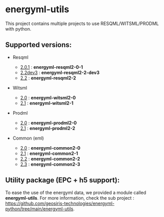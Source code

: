 # energyml-utils


This project contains multiple projects to use RESQML/WITSML/PRODML with python.

## Supported versions:

- Resqml 
  - [2.0.1](https://github.com/geosiris-technologies/energyml-python/tree/main/energyml-resqml2-0-1) : **energyml-resqml2-0-1**
  - [2.2dev3](https://github.com/geosiris-technologies/energyml-python/tree/main/energyml-resqml2-2-dev3) : **energyml-resqml2-2-dev3**
  - [2.2](https://github.com/geosiris-technologies/energyml-python/tree/main/energyml-resqml2-0-1) : **energyml-resqml2-2**

- Witsml 
  - [2.0](https://github.com/geosiris-technologies/energyml-python/tree/main/energyml-witsml2-0) : **energyml-witsml2-0**
  - [2.1](https://github.com/geosiris-technologies/energyml-python/tree/main/energyml-witsml2-1) : **energyml-witsml2-1**

- Prodml 
  - [2.0](https://github.com/geosiris-technologies/energyml-python/tree/main/energyml-prodml2-0) : **energyml-prodml2-0**
  - [2.1](https://github.com/geosiris-technologies/energyml-python/tree/main/energyml-prodml2-2) : **energyml-prodml2-2**

- Common (eml)
  - [2.0](https://github.com/geosiris-technologies/energyml-python/tree/main/energyml-common2-0) : **energyml-common2-0**
  - [2.1](https://github.com/geosiris-technologies/energyml-python/tree/main/energyml-common2-1) : **energyml-common2-1**
  - [2.2](https://github.com/geosiris-technologies/energyml-python/tree/main/energyml-common2-2) : **energyml-common2-2**
  - [2.3](https://github.com/geosiris-technologies/energyml-python/tree/main/energyml-common2-3) : **energyml-common2-3**


## Utility package (EPC + h5 support):

To ease the use of the energyml data, we provided a module called **energyml-utils**.
For more information, check the sub project : https://github.com/geosiris-technologies/energyml-python/tree/main/energyml-utils.
